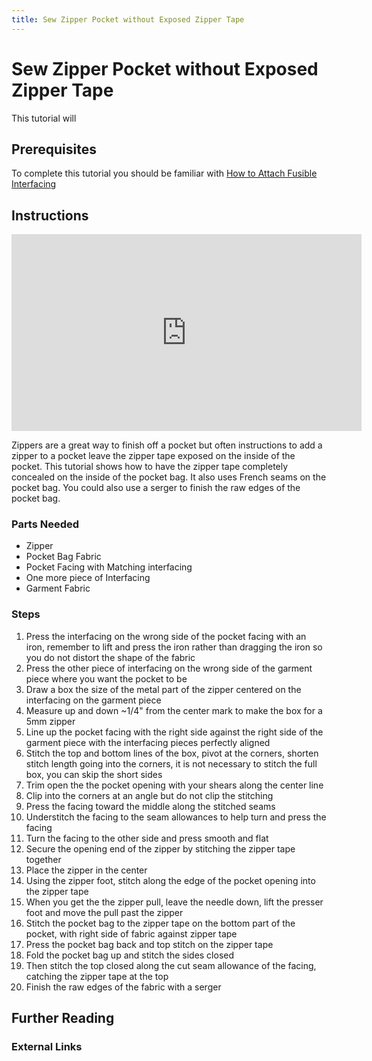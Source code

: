 ```yaml
---
title: Sew Zipper Pocket without Exposed Zipper Tape
---
```


# Sew Zipper Pocket without Exposed Zipper Tape

This tutorial will

## Prerequisites

To complete this tutorial you should be familiar with [How to Attach Fusible Interfacing](./how-to-attach-fusible-interfacing.md)

## Instructions

<div class="responsive-iframe-container"><iframe width="560" height="315" src="https://www.youtube.com/embed/-ewFvZeIo3Y" title="YouTube video player" frameborder="0" allow="accelerometer; autoplay; clipboard-write; encrypted-media; gyroscope; picture-in-picture" allowfullscreen></iframe></div>

Zippers are a great way to finish off a pocket but often instructions to add a zipper to a pocket leave the zipper tape exposed on the inside of the pocket. This tutorial shows how to have the zipper tape completely concealed on the inside of the pocket bag. It also uses French seams on the pocket bag. You could also use a serger to finish the raw edges of the pocket bag.

### Parts Needed

- Zipper
- Pocket Bag Fabric
- Pocket Facing with Matching interfacing
- One more piece of Interfacing
- Garment Fabric

### Steps

1. Press the interfacing on the wrong side of the pocket facing with an iron, remember to lift and press the iron rather than dragging the iron so you do not distort the shape of the fabric
2. Press the other piece of interfacing on the wrong side of the garment piece where you want the pocket to be
3. Draw a box the size of the metal part of the zipper centered on the interfacing on the garment piece
4. Measure up and down ~1/4" from the center mark to make the box for a 5mm zipper
5. Line up the pocket facing with the right side against the right side of the garment piece with the interfacing pieces perfectly aligned
6. Stitch the top and bottom lines of the box, pivot at the corners, shorten stitch length going into the corners, it is not necessary to stitch the full box, you can skip the short sides
7. Trim open the the pocket opening with your shears along the center line
8. Clip into the corners at an angle but do not clip the stitching
9. Press the facing toward the middle along the stitched seams
10. Understitch the facing to the seam allowances to help turn and press the facing
11. Turn the facing to the other side and press smooth and flat
12. Secure the opening end of the zipper by stitching the zipper tape together
13. Place the zipper in the center
14. Using the zipper foot, stitch along the edge of the pocket opening into the zipper tape
15. When you get the the zipper pull, leave the needle down, lift the presser foot and move the pull past the zipper
16. Stitch the pocket bag to the zipper tape on the bottom part of the pocket, with right side of fabric against zipper tape
17. Press the pocket bag back and top stitch on the zipper tape
18. Fold the pocket bag up and stitch the sides closed
19. Then stitch the top closed along the cut seam allowance of the facing, catching the zipper tape at the top
20. Finish the raw edges of the fabric with a serger

## Further Reading

### External Links
